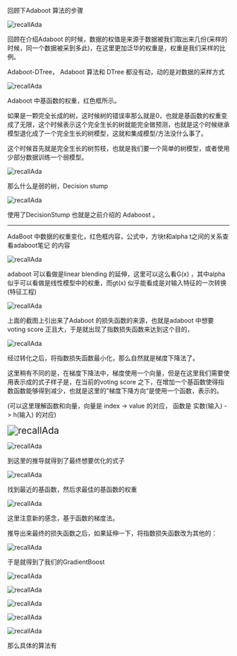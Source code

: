 回顾下Adaboot 算法的步骤

![recallAda](./pic/recallAda.png)

回顾在介绍Adaboot 的时候，数据的权值是来源于数据被我们取出来几份(采样的时候，同一个数据被采到多此)，在这里更加泛华的权重是，权重是我们采样的比例。

Adaboot-DTree， Adaboot 算法和 DTree 都没有动，动的是对数据的采样方式

![recallAda](./pic/AdaDTree.png)

Adaboot 中基函数的权重，红色框所示。

如果是一颗完全长成的树，这时候树的错误率那么就是0，也就是基函数的权重变成了无限，这个时候表示这个完全生长的树就能完全做预测，也就是这个时候继承模型退化成了一个完全生长的树模型，这就和集成模型/方法没什么事了。

这个时候首先就是完全生长的树剪枝，也就是我们要一个简单的树模型，或者使用少部分数据训练一个弱模型。

![recallAda](./pic/AdaDTree2.png)

那么什么是弱的树，Decision stump

![recallAda](./pic/AdaDTree3.png)

使用了DecisionStump 也就是之前介绍的 Adaboost 。

---

AdaBoot 中数据的权重变化，红色框内容，公式中，方块t和alpha t之间的关系查看adaboot笔记 的内容

![recallAda](./pic/AdaDTree4.png)

adaboot 可以看做是linear blending 的延伸，这里可以这么看G(x) ，其中alpha 似乎可以看做是线性模型中的权重，而gt(x) 似乎能看成是对输入特征的一次转换(特征工程)

![recallAda](./pic/AdaDTree5.png)

上面的截图上引出来了Adaboot 的损失函数的来源，也就是adaboot 中想要voting score 正且大，于是就出现了指数损失函数来达到这个目的，

![recallAda](./pic/AdaDTree6.png)

经过转化之后，将指数损失函数最小化，那么自然就是梯度下降法了。

这里稍有不同的是，在梯度下降法中，梯度使用一个向量，但是在这里我们需要使用表示成的式子样子是，在当前的voting score 之下，在增加一个基函数使得指数函数能够得到减少，也就是这里的”梯度下降方向“是使用一个函数，表示的。

(可以这里理解函数和向量，向量是 index -> value 的对应， 函数是 实数(输入) -> h(输入) 的对应)

<img src="./pic/泰勒公式.png" alt="recallAda" style="zoom:150%;" />

![recallAda](./pic/AdaDTree7.png)

到这里的推导就得到了最终想要优化的式子

![recallAda](./pic/AdaDTree8.png)

找到最近的基函数，然后求最佳的基函数的权重

![recallAda](./pic/AdaDTree9.png)

这里注意新的感念，基于函数的梯度法。

推导出来最终的损失函数之后，如果延伸一下，将指数损失函数改为其他的：

![recallAda](./pic/AdaDTree10.png)

于是就得到了我们的GradientBoost

![recallAda](./pic/gdt1.png)

![recallAda](./pic/gdt2.png)

![recallAda](./pic/gdt3.png)

![recallAda](./pic/gdt4.png)

![recallAda](./pic/summary1.png)

那么具体的算法有

